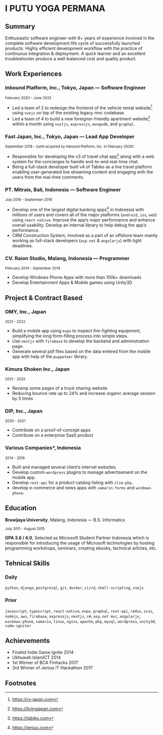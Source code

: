 # I PUTU YOGA PERMANA

## Summary

Enthusiastic software engineer with 6+ years of experience involved in the complete software development life cycle of successfully launched products. Highly efficient development workflow with the practice of continuous integration & deployment. A quick learner and an excellent troubleshooter produce a well-balanced cost and quality product. 

## Work Experiences

### **Inbound Platform, Inc.**, Tokyo, Japan — Software Engineer

<small>February 2020 - June 2022</small>

- Led a team of 2 to redesign the frontend of the vehicle rental website[^rvjapan] using `vuejs` on top of the existing legacy mvc codebase. 
- Led a team of 4 to build a new foreigner-friendly apartment website[^livingjapan] within a month using `nuxtjs`, `expressjs`, `mongodb`, and `graphql`. 

### **Fast Japan, Inc.**, Tokyo, Japan — Lead App Developer

<small>September 2018 - (until acquired by Inbound Platform, Inc. in February 2020)</small>

- Responsible for developing the v3 of travel chat app[^tabiko] along with a web system for the concierges to handle end-to-end real-time chat.
- Being a full-stack developer built v4 of Tabiko as a live travel platform enabling user-generated live streaming content and engaging with the users from the real-time comments.

### **PT. Mitrais**, Bali, Indonesia — Software Engineer

<small>July 2016 - September 2018</small>

- Develop one of the largest digital banking apps[^jenius] in Indonesia with millions of users and covers all of the major platforms (`android`, `ios`, `web`) using `react-native`. Improve the app’s major performance and enhance overall usability. Develop an internal library to help debug the app’s performance. 
- CRM Construction System, involved as a part of an offshore team mainly working as full-stack developers (`asp.net` & `angularjs`) with tight deadlines. 

### **CV. Raion Studio**, Malang, Indonesia — Programmer

<small>February 2014 - September 2014</small>

- Develop Windows Phone Apps with more than 100k+ downloads
- Develop Entertainment Apps & Mobile games using Unity3D

## Project & Contract Based

### **OMY, Inc.**, Japan

<small>2021 - 2022</small>

- Build a mobile app using `expo` to inspect fire-fighting equipment, simplifying the long form-filling process into simple steps.
- Use `nextjs` with `firebase` to develop the backend and administration page.
- Generate several pdf files based on the data entered from the mobile app with help of the `puppeteer` library.

### **Kimura Shoken Inc.**, Japan

<small>2021 - 2022</small>

- Revamp some pages of a truck sharing website
- Reducing bounce rate up to 24% and increase organic average session by 5 times

### **DIP, Inc.**, Japan

<small>2020 - 2021</small>

- Contribute on a proof-of-concept apps
- Contribute on a enterprise SaaS product

### **Various Companies***, Indonesia

<small>2014 - 2016</small>

- Built and managed several client’s internal websites.
- Develop custom `wordpress` plugins to manage advertisement on the mobile app.
- Develop `rest-api` for a product catalog listing with `slim-php`.
- develop e-commerce and news apps with `xamarin.forms` and `windows-phone`.

## Education

**Brawijaya University**, Malang, Indonesia — B.S. Informatics

<small>July 2011 - August 2015</small>

**GPA 3.6 / 4.0**, Selected as Microsoft Student Partner Indonesia which is responsible for introducing the usage of Microsoft technologies by hosting programming workshops, seminars, creating ebooks, technical articles, etc.

## Tehnical Skills

### Daily
`python`, `django`, `postgresql`, `git`, `docker`, `ci/cd`, `shell-scripting`, `vuejs`

### Prior
`javascript`, `typescript`, `react-native`, `expo`, `graphql`, `rest-api`, `redux`,  `scss`, `nodejs`, `aws`, `firebase`, `expressjs`, `nextjs`, `c#`, `asp.net mvc`, `angularjs`, `windows-phone`, `xamarin`, `linux`, `nginx`, `apache`, `php`, `mysql`, `wordpress`, `unity3d`, `code-igniter`

## Achievements
- Finalist Indie Game Ignite 2014
- Ukhuwah IslamICT 2014
- 1st Winner of BCA Finhacks 2017
- 3rd Winner of Jenius IT Hackathon 2017

## Footnotes
[^rvjapan]: https://rv-japan.com
[^livingjapan]: https://livingjapan.com
[^jenius]: https://jenius.com
[^tabiko]: https://tabiko.com